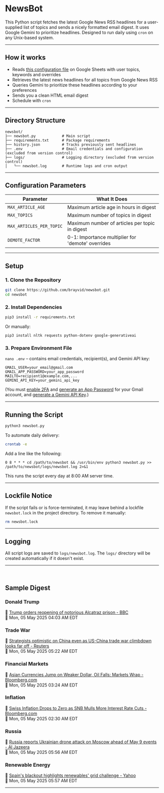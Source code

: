 # NewsBot

This Python script fetches the latest Google News RSS headlines for a user-supplied list of topics and sends a nicely formatted email digest. It uses Google Gemini to prioritize headlines. Designed to run daily using `cron` on any Unix-based system.

---

## How it works

- Reads [this configuration file](https://docs.google.com/spreadsheets/d/1OjpsQEnrNwcXEWYuPskGRA5Jf-U8e_x0x3j2CKJualg/edit?usp=sharing) on Google Sheets with user topics, keywords and overrides
- Retrieves the latest news headlines for all topics from Google News RSS
- Queries Gemini to prioritize these headlines according to your preferences
- Sends you a clean HTML email digest
- Schedule with `cron`

---

## Directory Structure

```plaintext
newsbot/
├── newsbot.py            # Main script
├── requirements.txt      # Package requirements
├── history.json          # Tracks previously sent headlines
├── .env                  # Email credentials and configuration (excluded from version control)
├── logs/                 # Logging directory (excluded from version control)
│   └── newsbot.log       # Runtime logs and cron output
```

---

## Configuration Parameters

| Parameter                  | What It Does |
|---------------------------|--------------|
| `MAX_ARTICLE_AGE`         | Maximum article age in hours in digest |
| `MAX_TOPICS`              | Maximum number of topics in digest |
| `MAX_ARTICLES_PER_TOPIC`  | Maximum number of articles per topic in digest |
| `DEMOTE_FACTOR`           | 0-1: Importance multiplier for 'demote' overrides |

---

## Setup

### 1. Clone the Repository

```bash
git clone https://github.com/brayvid/newsbot.git
cd newsbot
```

### 2. Install Dependencies

```bash
pip3 install -r requirements.txt
```

Or manually:

```bash
pip3 install nltk requests python-dotenv google-generativeai
```


### 3. Prepare Environment File

`nano .env` – contains email credentials, recipient(s), and Gemini API key:

```env
GMAIL_USER=your_email@gmail.com
GMAIL_APP_PASSWORD=your_app_password
MAILTO=recipient1@example.com,...
GEMINI_API_KEY=your_gemini_api_key
```

(You must [enable 2FA](https://myaccount.google.com/security) and [generate an App Password](https://support.google.com/accounts/answer/185833) for your Gmail account, and [generate a Gemini API Key](https://ai.google.dev/gemini-api/docs/api-key).)


---

## Running the Script

```bash
python3 newsbot.py
```

To automate daily delivery:

```bash
crontab -e
```

Add a line like the following:

```cron
0 8 * * * cd /path/to/newsbot && /usr/bin/env python3 newsbot.py >> /path/to/newsbot/logs/newsbot.log 2>&1
```

This runs the script every day at 8:00 AM server time.

---

## Lockfile Notice

If the script fails or is force-terminated, it may leave behind a lockfile `newsbot.lock` in the project directory. To remove it manually:

```bash
rm newsbot.lock
```

---

## Logging

All script logs are saved to `logs/newsbot.log`. The `logs/` directory will be created automatically if it doesn't exist.

---
<br>

## Sample Digest

<h3>Donald Trump</h3>
<p>📰 <a href="https://www.bbc.com/news/articles/cze17n02gego">Trump orders reopening of notorious Alcatraz prison - BBC</a><br>
📅 Mon, 05 May 2025 04:03 AM EDT</p>

<h3>Trade War</h3>
<p>📰 <a href="https://www.reuters.com/business/finance/strategists-optimistic-china-even-us-china-trade-war-climbdown-looks-far-off-2025-05-05/">Strategists optimistic on China even as US-China trade war climbdown looks far off - Reuters</a><br>
📅 Mon, 05 May 2025 05:22 AM EDT</p>

<h3>Financial Markets</h3>
<p>📰 <a href="https://www.bloomberg.com/news/articles/2025-05-04/oil-slumps-after-opec-agrees-another-supply-surge-markets-wrap">Asian Currencies Jump on Weaker Dollar, Oil Falls: Markets Wrap - Bloomberg.com</a><br>
📅 Mon, 05 May 2025 03:24 AM EDT</p>

<h3>Inflation</h3>
<p>📰 <a href="https://www.bloomberg.com/news/articles/2025-05-05/swiss-inflation-drops-to-zero-as-snb-mulls-more-rate-cuts">Swiss Inflation Drops to Zero as SNB Mulls More Interest Rate Cuts - Bloomberg.com</a><br>
📅 Mon, 05 May 2025 02:30 AM EDT</p>

<h3>Russia</h3>
<p>📰 <a href="https://www.aljazeera.com/news/2025/5/5/russia-reports-ukrainian-drone-attack-on-moscow-before-may-9-events">Russia reports Ukrainian drone attack on Moscow ahead of May 9 events - Al Jazeera</a><br>
📅 Mon, 05 May 2025 05:56 AM EDT</p>

<h3>Renewable Energy</h3>
<p>📰 <a href="https://www.yahoo.com/news/spains-blackout-highlights-renewables-grid-095751267.html">Spain's blackout highlights renewables' grid challenge - Yahoo</a><br>
📅 Mon, 05 May 2025 05:57 AM EDT</p>

<hr>